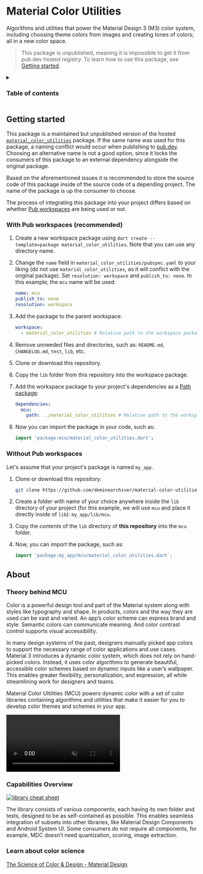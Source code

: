 # Material Color Utilities

Algorithms and utilities that power the Material Design 3 (M3) color system, including choosing theme colors from images and creating tones of colors; all in a new color space.

> This package is unpublished, meaning it is impossible to get it from pub.dev hosted registry. To learn how to use this package, see [Getting started](#getting-started).

<details>
  <summary><h3>Table of contents</h3></summary>
  
- [Material Color Utilities](#material-color-utilities)
  - [Getting started](#getting-started)
    - [With Pub workspaces (recommended)](#with-pub-workspaces-recommended)
    - [Without Pub workspaces](#without-pub-workspaces)
  - [About](#about)
    - [Theory behind MCU](#theory-behind-mcu)
    - [Capabilities Overview](#capabilities-overview)
    - [Learn about color science](#learn-about-color-science)
</details>

<!-- ## Features

TODO: List what your package can do. Maybe include images, gifs, or videos. -->

## Getting started

This package is a maintained but unpublished version of the hosted [`material_color_utilities`](https://pub.dev/packages/material_color_utilities) package. If the same name was used for this package, a naming conflict would occur when publishing to [pub.dev](https://pub.dev). Choosing an alternative name is not a good option, since it locks the consumers of this package to an external dependency alongside the original package.

Based on the aforementioned issues it is recommended to store the source code of this package inside of the source code of a depending project. The name of the package is up the consumer to choose.

The process of integrating this package into your project differs based on whether [Pub workspaces](https://dart.dev/tools/pub/workspaces) are being used or not.

### With Pub workspaces (recommended)

1. Create a new workspace package using `dart create --template=package material_color_utilities`. Note that you can use any directory name.
  
2. Change the `name` field in `material_color_utilities/pubspec.yaml` to your liking (do not use `material_color_utilities`, as it will conflict with the original package). Set `resolution: workspace` and `publish_to: none`. In this example, the `mcu` name will be used:
   
    ```yaml
    name: mcu
    publish_to: none
    resolution: workspace
    ```
    
3. Add the package to the parent workspace:

    ```yaml
    workspace:
      - material_color_utilities # Relative path to the workspace package
    ```
4. Remove unneeded files and directories, such as: `README.md`, `CHANGELOG.md`, `test`, `lib`, etc.
   
5. Clone or download this repository.
   
6. Copy the `lib` folder from this repository into the workspace package.
   
7. Add the workspace package to your project's dependencies as a [Path package](https://dart.dev/tools/pub/dependencies#path-packages):
    
    ```yaml
    dependencies:
      mcu:
        path: ../material_color_utilities # Relative path to the workspace package
    ```
8. Now you can import the package in your code, such as:
   
    ```dart
    import 'package:mcu/material_color_utilities.dart';
    ```

### Without Pub workspaces

Let's assume that your project's package is named `my_app`.

1. Clone or download this repository:

    ```sh
    git clone https://github.com/deminearchiver/material-color-utilities-dart.git
    ```

2. Create a folder with name of your choice anywhere inside the `lib` directory of your project (for this example, we will use `mcu` and place it directly inside of `lib`): `my_app/lib/mcu`.
   
3. Copy the *contents* of the `lib` directory of **this repository** into the `mcu` folder.

4. Now, you can import the package, such as:

    ```dart
    import 'package:my_app/mcu/material_color_utilities.dart`;
    ```

<!-- ## Usage

TODO: Include short and useful examples for package users. Add longer examples
to `/example` folder. 

```dart
const like = 'sample';
``` -->

<!-- ## Additional information

TODO: Tell users more about the package: where to find more information, how to 
contribute to the package, how to file issues, what response they can expect 
from the package authors, and more. -->

## About

### Theory behind MCU

Color is a powerful design tool and part of the Material system along with
styles like typography and shape. In products, colors and the way they are used
can be vast and varied. An app’s color scheme can express brand and style.
Semantic colors can communicate meaning. And color contrast control supports
visual accessibility.

In many design systems of the past, designers manually picked app colors to
support the necessary range of color applications and use cases. Material 3
introduces a dynamic color system, which does not rely on hand-picked colors.
Instead, it uses color algorithms to generate beautiful, accessible color
schemes based on dynamic inputs like a user’s wallpaper. This enables greater
flexibility, personalization, and expression, all while streamlining work for
designers and teams.

Material Color Ultilities (MCU) powers dynamic color with a set of color
libraries containing algorithms and utilities that make it easier for you to
develop color themes and schemes in your app.

<video autoplay muted loop src="https://user-images.githubusercontent.com/6655696/146014425-8e8e04bc-e646-4cc2-a3e7-97497a3e1b09.mp4" data-canonical-src="https://user-images.githubusercontent.com/6655696/146014425-8e8e04bc-e646-4cc2-a3e7-97497a3e1b09.mp4" class="d-block rounded-bottom-2 width-fit" style="max-width:640px;"></video>


### Capabilities Overview

<a href="https://github.com/material-foundation/material-color-utilities/raw/main/cheat_sheet.png">
    <img alt="library cheat sheet" src="https://github.com/material-foundation/material-color-utilities/raw/main/cheat_sheet.png" style="max-width:640px;" />
</a>

The library consists of various components, each having its own folder and
tests, designed to be as self-contained as possible. This enables seamless
integration of subsets into other libraries, like Material Design Components
and Android System UI. Some consumers do not require all components, for
example, MDC doesn’t need quantization, scoring, image extraction.

### Learn about color science

[The Science of Color & Design - Material Design](https://material.io/blog/science-of-color-design)
